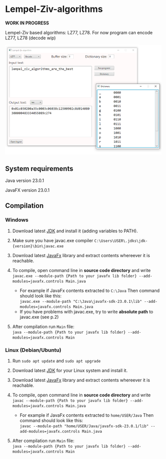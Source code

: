 # Lempel-Ziv-algorithms
__WORK IN PROGRESS__

Lempel-Ziv based algorithms: LZ77, LZ78. For now program can encode LZ77, LZ78 (decode wip)

![Main Window](lz77.png)

## System requirements
Java version 23.0.1

JavaFX version 23.0.1

## Compilation

### Windows

1. Download latest [JDK](https://download.oracle.com/java/24/latest/jdk-24_windows-x64_bin.exe) and install it (adding variables to PATH).

2. Make sure you have javac.exe compiler `C:\Users\USER\.jdks\jdk-{version}\bin\javac.exe`

3. Download latest [JavaFx](https://gluonhq.com/products/javafx/) library and extract contents whereever it is reachable.

4. To compile, open command line in __source code directory__ and write  
   `javac.exe --module-path {Path to your javafx lib folder} --add-modules=javafx.controls Main.java`

    - For example if JavaFx contents extracted to `С:\Java`
      Then command should look like this:  
      `javac.exe --module-path "C:\Java\javafx-sdk-23.0.1\lib" --add-modules=javafx.controls Main.java` 
    - If you have problems with javac.exe, try to write __absolute path__ to javac.exe (see p.2)
      

5. After compilation run `Main` file:  
   `java --module-path {Path to your javafx lib folder} --add-modules=javafx.controls Main`

### Linux (Debian/Ubuntu)

1. Run `sudo apt update` and `sudo apt upgrade`

2. Download latest [JDK](https://www.oracle.com/java/technologies/downloads/) for your Linux system and install it.

3. Download latest [JavaFx](https://gluonhq.com/products/javafx/) library and extract contents whereever it is reachable.

4. To compile, open command line in __source code directory__ and write  
   `javac --module-path {Path to your javafx lib folder} --add-modules=javafx.controls Main.java`

   - For example if JavaFx contents extracted to `home/USER/Java`
      Then command should look like this:  
      `javac --module-path "home/USER/Java/javafx-sdk-23.0.1/lib" --add-modules=javafx.controls Main.java`

5. After compilation run `Main` file:  
   `java --module-path {Path to your javafx lib folder} --add-modules=javafx.controls Main`
